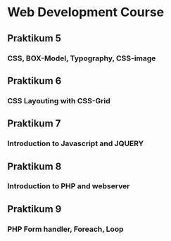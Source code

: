 # Web Development Course
## Praktikum 5
### CSS, BOX-Model, Typography, CSS-image

## Praktikum 6
### CSS Layouting with CSS-Grid

## Praktikum 7
### Introduction to Javascript and JQUERY 

## Praktikum 8
### Introduction to PHP and webserver

## Praktikum 9
### PHP Form handler, Foreach, Loop
